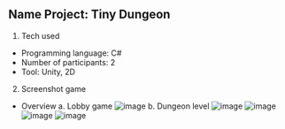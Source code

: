 Name Project: Tiny Dungeon
-----
1. Tech used
- Programming language: C#
- Number of participants: 2
- Tool: Unity, 2D
2. Screenshot game
- Overview
  a. Lobby game
![image](https://github.com/user-attachments/assets/287a3bb2-8442-45c2-a1c9-576075009e46)
  b. Dungeon level
![image](https://github.com/user-attachments/assets/dad7597b-e9b0-4750-b719-7754da552a70)
![image](https://github.com/user-attachments/assets/0a8175d5-3465-44cf-980c-9e0117d465cc)
![image](https://github.com/user-attachments/assets/c6fb0d05-c93e-4f09-b234-d80047e5f5a9)
![image](https://github.com/user-attachments/assets/10924c75-c538-4b96-87f5-bdc5eb654865)






